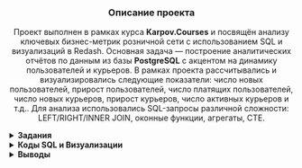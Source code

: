 <h3 align="center">Описание проекта</h3>
<p align="center">
Проект выполнен в рамках курса <strong>Karpov.Courses</strong> и посвящён анализу ключевых бизнес-метрик розничной сети с использованием SQL и визуализаций в Redash.  
Основная задача — построение аналитических отчётов по данным из базы <strong>PostgreSQL</strong> с акцентом на динамику пользователей и курьеров.  
В рамках проекта рассчитывались и визуализировались следующие показатели:  
число новых пользователей, прирост пользователей, число платящих пользователей,  
число новых курьеров, прирост курьеров, число активных курьеров и т.д..  
Для анализа использовались SQL-запросы различной сложности: LEFT/RIGHT/INNER JOIN, оконные функции, агрегаты, CTE.
</p>


<details>
<summary><strong>Задания</strong></summary>


<summary><strong>Задание 1: Динамика пользователей и курьеров</strong></summary>

📌 Рассчитаны следующие показатели для каждого дня:
- `new_users` — число новых пользователей  
- `new_couriers` — число новых курьеров  
- `total_users` — накопительное число пользователей  
- `total_couriers` — накопительное число курьеров  
- `date` — дата события  

🔢 Все значения приведены в виде целых чисел. Результат отсортирован по дате по возрастанию

---


<summary><strong>Задание 2: Прирост показателей в процентах</strong></summary>

📌 Дополнен запрос из предыдущего задания для расчёта относительной динамики:

- `new_users_change` — прирост числа новых пользователей (%)
- `new_couriers_change` — прирост числа новых курьеров (%)
- `total_users_growth` — прирост общего числа пользователей (%)
- `total_couriers_growth` — прирост общего числа курьеров (%)

📐 Все значения округлены до двух знаков после запятой.  
📅 Результат отсортирован по дате в порядке возрастания.

---

<summary><strong>Задание 3: Платящие пользователи и активные курьеры</strong></summary>

📌 Для каждого дня были рассчитаны следующие показатели:

- `paying_users` — число платящих пользователей  
- `active_couriers` — число активных курьеров  
- `paying_users_share` — доля платящих пользователей (%)  
- `active_couriers_share` — доля активных курьеров (%)  
- `date` — дата

📐 Абсолютные значения представлены целыми числами.  
📊 Доли выражены в процентах и округлены до двух знаков после запятой.  
📅 Результат отсортирован по дате в порядке возрастания.

---

<summary><strong>Задание 4: Повторные и единичные заказы пользователей</strong></summary>

📌 Для каждого дня рассчитаны доли платящих пользователей:

- `single_order_users_share` — доля пользователей, сделавших **один заказ**  
- `several_orders_users_share` — доля пользователей, сделавших **более одного заказа**  
- `date` — дата

📊 Доли рассчитаны от общего числа платящих пользователей за день, выражены в процентах и округлены до двух знаков после запятой.  
📅 Результаты отсортированы по возрастанию даты.

---

<summary><strong>Задание 5: Первые заказы и заказы новых пользователей</strong></summary>

📌 Для каждого дня рассчитаны следующие показатели:

- `orders` — общее число заказов  
- `first_orders` — число **первых заказов** пользователей  
- `new_users_orders` — число заказов, сделанных **в день первого использования**  
- `first_orders_share` — доля первых заказов от общего числа заказов (%)  
- `new_users_orders_share` — доля заказов новых пользователей от общего числа заказов (%)  
- `date` — дата

🔢 Количественные показатели выражены целыми числами.  
📊 Доли рассчитаны в процентах, округлены до двух знаков после запятой.  
📅 Результат отсортирован по возрастанию даты.

---

<summary><strong>Задание 6: Нагрузка на одного курьера</strong></summary>

📌 Для каждого дня рассчитаны показатели нагрузки на одного активного курьера:

- `users_per_courier` — число платящих пользователей на одного активного курьера  
- `orders_per_courier` — число заказов на одного активного курьера  
- `date` — дата

📊 Показатели округлены до двух знаков после запятой.  
📅 Результаты отсортированы по дате в порядке возрастания.

---








</details>


<details>
<summary><strong>Коды SQL и Визуализации</strong></summary>       
<summary><strong>Задание 1: Код и график — Динамика пользователей и курьеров</strong></summary>

### Код

```sql
SELECT date, new_users, new_couriers, 
       sum(new_users) over(order by date)::INTEGER as total_users, 
       sum(new_couriers) over(order by date)::INTEGER as total_couriers 
FROM 
(
  SELECT time_courier as date, new_users, new_couriers 
  FROM 
    (SELECT time_user, count(time_user) as new_users 
     FROM 
       (SELECT user_id, time::date as time_user, 
               row_number() OVER(PARTITION BY user_id ORDER BY time) as porydok 
        FROM user_actions
       ) as porydok_users
     WHERE porydok = 1
     GROUP BY time_user
    ) as unique_day_users

  JOIN

    (SELECT time_courier, count(time_courier) as new_couriers 
     FROM 
       (SELECT courier_id, time::date as time_courier, 
               row_number() OVER(PARTITION BY courier_id ORDER BY time) as porydok 
        FROM courier_actions
       ) as porydok_couriers
     WHERE porydok = 1
     GROUP BY time_courier
    ) as porydok_couriers

  ON time_courier = time_user
) as kolvo;
```

### Динамика новых пользователей и курьеров

![График новых пользователей и курьеров](https://drive.google.com/uc?export=view&id=1utO-05YZpRS3nRqrh6x_8n9m1BiIJjgs)

### Динамика общего числа пользователей

![График общего числа пользователей](https://drive.google.com/uc?export=view&id=1e-nVF563jSuhsUVFSUA3gTwyMko3EB8y)

---

<summary><strong>Задание 2: Код и график — Прирост показателей в процентах</strong></summary>

### Код

```sql
SELECT date,
new_users,
new_couriers,
total_users,
total_couriers,
ROUND(100 * (new_users - lag(new_users, 1) over(order by date)) / lag(new_users, 1) over(order by date)::NUMERIC, 2)  as new_users_change,
ROUND(100 * (new_couriers- lag(new_couriers, 1) over(order by date)) / lag(new_couriers, 1) over(order by date)::NUMERIC, 2) as new_couriers_change,
ROUND(100 * (total_users- lag(total_users, 1) over(order by date)) / lag(total_users, 1) over(order by date)::NUMERIC, 2) as total_users_growth, 
ROUND(100 * (total_couriers- lag(total_couriers, 1) over(order by date)) / lag(total_couriers, 1) over(order by date)::NUMERIC, 2) as total_couriers_growth
FROM 
(SELECT date, new_users, new_couriers, sum(new_users) over(order by date)::INTEGER as total_users, sum(new_couriers) over(order by date)::INTEGER  as total_couriers FROM 
  (SELECT time_courier as date, new_users, new_couriers FROM 
   (SELECT time_user, count(time_user) as new_users FROM 
    (SELECT user_id, time::date as time_user, row_number() OVER(PARTITION BY user_id ORDER BY time) as porydok FROM user_actions
     order by user_id) as porydok_users
   WHERE porydok = 1
   group by time_user
   order by time_user) as unique_day_users
 
   JOIN
 
    (SELECT time_courier, count(time_courier) as new_couriers FROM 
      (SELECT courier_id, time::date as time_courier, row_number() OVER(PARTITION BY courier_id ORDER BY time) as porydok FROM courier_actions
       order by courier_id) as porydok_couriers
     WHERE porydok = 1
     group by time_courier
     order by time_courier) as porydok_couriers
 
   on time_courier = time_user) as kolvo) as prirost
```

### Динамика новых пользователей и курьеров

![Динамика прироста числа новых пользователей и курьеров](https://drive.google.com/uc?export=view&id=1CiWQGpS8T5Z0BNDC18igPf8G5adOpr7q)

### Динамика общего числа пользователей

![Динамика прироста общего числа пользователей и курьеров](https://drive.google.com/uc?export=view&id=1icXQY02osg4VnqJoHWMnL04OBT_scHhn)

---


<summary><strong>Задание 3: Код и график —  Платящие пользователи и активные курьеры</strong></summary>

### Код

```sql
  WITH plat as (
   SELECT order_id
   FROM user_actions
   group by order_id
   HAVING count(order_id) = 1
   order by order_id
   ),
   
   dostavka as ( 
   SELECT order_id
   FROM courier_actions
   group by order_id
   HAVING count(order_id) = 2
   order by order_id)
   

SELECT date,
paying_users,
active_couriers,
ROUND(paying_users * 100 / total_users::NUMERIC, 2) as paying_users_share,
ROUND(active_couriers * 100 / total_couriers::NUMERIC, 2) as active_couriers_share
FROM 
 (SELECT date, paying_users, sum(new_users) over(order by date)::INTEGER as total_users, paying_couriers as active_couriers,  sum(new_couriers) over(order by date)::INTEGER  as total_couriers FROM
  (SELECT  time_user as date, new_users, paying_users, new_couriers, paying_couriers FROM 
   (SELECT time_user, count(time_user) FILTER (WHERE porydok = 1) as new_users, count(DISTINCT user_id) FILTER (WHERE order_id in (SELECT * FROM plat)) as paying_users FROM 
      (SELECT order_id, user_id, time::date as time_user, row_number() OVER(PARTITION BY user_id ORDER BY time) as porydok FROM user_actions
       order by user_id) as porydok_users
     group by time_user
     order by time_user) as porydok_users
    
     JOIN
   
     (SELECT time_courier, count(time_courier) FILTER (WHERE porydok = 1) as new_couriers, count(DISTINCT courier_id) FILTER (WHERE order_id in (SELECT * FROM dostavka)) as paying_couriers FROM 
      (SELECT order_id, courier_id, time::date as time_courier, row_number() OVER(PARTITION BY courier_id ORDER BY time) as porydok FROM courier_actions
       order by courier_id) as porydok_couriers
     group by time_courier
     order by time_courier) as porydok_couriers
   
     on time_user = time_courier) as spisok) as pay_total
```

### Динамика активности платящих пользователей и курьеров

![График: платящие пользователи и активные курьеры](https://drive.google.com/uc?export=view&id=1eIjAjc-Q1jPW0GJRCErM5_9g493P94Om)

### Доля платящих пользователей и активных курьеров

![График: доля платящих пользователей и активных курьеров](https://drive.google.com/uc?export=view&id=1BzlEcj1iwV6rgeaHPCrMADZDy1UkptpW)


---


<summary><strong>Задание 4: Код и график —  Повторные и единичные заказы пользователей</strong></summary>

### Код

```sql
  SELECT order_id
   FROM user_actions
   group by order_id
   HAVING count(order_id) = 1
   order by order_id
   )
   
SELECT date, ROUND(edinic * 100 / paying_users::NUMERIC, 2) as single_order_users_share, ROUND(mnogo * 100 / paying_users::NUMERIC, 2) as several_orders_users_share FROM 
 (SELECT pay_users.time_user as date, paying_users, edinic, mnogo FROM 
  (SELECT time_user, count(DISTINCT user_id) FILTER (WHERE order_id in (SELECT * FROM plat)) as paying_users FROM 
       (SELECT order_id, user_id, time::date as time_user, row_number() OVER(PARTITION BY user_id ORDER BY time) as porydok FROM user_actions
        order by user_id) as porydok_users
      group by time_user
      order by time_user) as pay_users
   
    JOIN
    
  (SELECT time_user, count(user_id) FILTER(WHERE kolvo = 1) as edinic, count(user_id) FILTER(WHERE kolvo > 1) as mnogo FROM 
       (SELECT time::date as time_user, user_id, count(user_id) as kolvo FROM user_actions
        WHERE order_id in (SELECT * FROM plat)
        group by time_user, user_id) as kolvo_zakazov
    group by time_user
    order by time_user) as zakazy 

on zakazy.time_user = pay_users.time_user) as kolvo_users

```

### Доли пользователей с одним и несколькими заказами

![График: доли пользователей с одним и несколькими заказами](https://drive.google.com/uc?export=view&id=1JNS3PEi35YFaQeru784HHRwtrv6HRpvT)


---

<summary><strong>Задание 5: Код и график - Первые заказы и заказы новых пользователей</strong></summary>

### Код

```sql
 WITH plat as (
   SELECT order_id
   FROM user_actions
   group by order_id
   HAVING count(order_id) = 1
   order by order_id
   ),
   
   dostavka as ( 
   SELECT order_id
   FROM courier_actions
   group by order_id
   HAVING count(order_id) = 2
   order by order_id)
   

 
 SELECT date,
 orders,
 first_orders,
 new_users_orders,
 ROUND(first_orders * 100 / orders::NUMERIC, 2) as first_orders_share,
 ROUND(new_users_orders * 100 / orders::NUMERIC, 2) as new_users_orders_share
 FROM
  (SELECT time::DATE as date,
   count(order_id) as orders,
   count(order_id) FILTER(WHERE perv = 1) as first_orders,
   count(order_id) FILTER(WHERE perv = new_zakazy)  as new_users_orders
   FROM  
    (SELECT user_id, order_id, action, time, 
     row_number() over(PARTITION BY user_id order by time) as perv,
     row_number() over(PARTITION BY user_id, time::DATE order by time) as new_zakazy
     FROM user_actions
     WHERE order_id in (SELECT * FROM plat) and order_id in (SELECT * FROM dostavka)
     order by user_id) as kolvo
    group by date) as chislo
  order by date


```

### Динамика общего числа заказов, первых заказов и заказов новых пользователей

![График: общее число заказов, первые заказы и заказы новых пользователей](https://drive.google.com/uc?export=view&id=1wgOsmV1aESJPmckZXNmBGJSj4wJSLXli)

### Доля первых заказов и заказов новых пользователей в общем числе заказов

![График: доля первых заказов и заказов новых пользователей](https://drive.google.com/uc?export=view&id=156PJkrx9Tb4US5EjVopOTwiuGlorO2vI)


---

<summary><strong>Задание 6: Код и график - Нагрузка на одного курьера</strong></summary>

### Код

```sql
 WITH plat as (
   SELECT order_id
   FROM user_actions
   group by order_id
   HAVING count(order_id) = 1
   order by order_id
   ),
   
   dostavka as ( 
   SELECT order_id
   FROM courier_actions
   group by order_id
   HAVING count(order_id) = 2
   order by order_id)
   
   
   SELECT time_courier as date, ROUND(paying_users / active_couriers::NUMERIC, 2) as users_per_courier, orders_per_courier FROM
     (SELECT time_user, count(DISTINCT user_id) FILTER (WHERE order_id in (SELECT * FROM plat)) as paying_users FROM 
       (SELECT order_id, user_id, time::date as time_user, row_number() OVER(PARTITION BY user_id ORDER BY time) as porydok FROM user_actions
        order by user_id) as porydok_users
      group by time_user
      order by time_user) as users
      
      JOIN
     
    (SELECT time_courier, active_couriers, active_orders, ROUND(active_orders / active_couriers::NUMERIC, 2) as orders_per_courier FROM  
     (SELECT time_courier,
      count(DISTINCT courier_id) FILTER(WHERE order_id in (SELECT * FROM dostavka)) as active_couriers, 
      count(DISTINCT order_id) FILTER(WHERE action = 'accept_order' and order_id in (SELECT * FROM plat)) as active_orders FROM
      (SELECT order_id, courier_id, time::date as time_courier, action, row_number() OVER(PARTITION BY courier_id ORDER BY time) as porydok FROM courier_actions 
         order by courier_id) as porydok_couriers
      group by time_courier
      order by time_courier) as zakazy) as couriers
      
      on time_courier = time_user
      

```

### Динамика числа пользователей и заказов на одного курьера

![График: пользователи и заказы на одного курьера](https://drive.google.com/uc?export=view&id=1Pom84jhHidr3iB1dfb6aTADgSg6ymWQ8)

---


<summary><strong>Задание 7: Код и график </strong></summary>
























</details>

<details> 

<summary><strong>Выводы</strong></summary>
